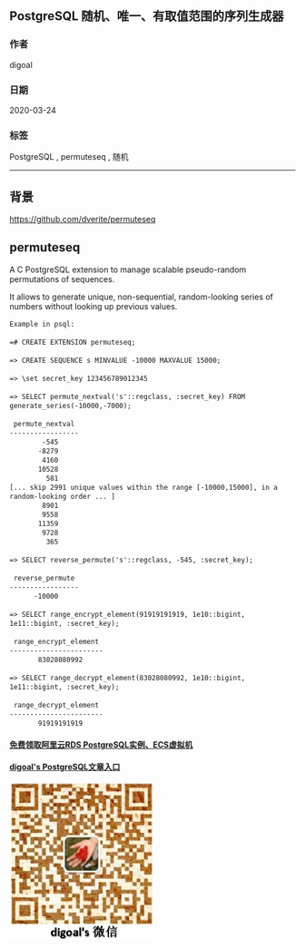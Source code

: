## PostgreSQL 随机、唯一、有取值范围的序列生成器   
                        
### 作者                                                                                        
digoal                                                                                                                                 
                                          
### 日期                                                                                                                                 
2020-03-24                                                                                                                             
                                                                                                                                 
### 标签                                                                                                                                 
PostgreSQL , permuteseq , 随机           
                                     
----                               
                                          
## 背景            
  
https://github.com/dverite/permuteseq  
  
## permuteseq  
  
A C PostgreSQL extension to manage scalable pseudo-random permutations of sequences.  
  
It allows to generate unique, non-sequential, random-looking series of numbers without looking up previous values.  
    
```
Example in psql:

=# CREATE EXTENSION permuteseq;

=> CREATE SEQUENCE s MINVALUE -10000 MAXVALUE 15000;

=> \set secret_key 123456789012345

=> SELECT permute_nextval('s'::regclass, :secret_key) FROM generate_series(-10000,-7000);

 permute_nextval
-----------------
	    -545
	   -8279
	    4160
	   10528
	     581
[... skip 2991 unique values within the range [-10000,15000], in a random-looking order ... ]
	    8901
	    9558
	   11359
	    9728
	     365

=> SELECT reverse_permute('s'::regclass, -545, :secret_key);

 reverse_permute
-----------------
	  -10000

=> SELECT range_encrypt_element(91919191919, 1e10::bigint, 1e11::bigint, :secret_key);

 range_encrypt_element
-----------------------
	   83028080992

=> SELECT range_decrypt_element(83028080992, 1e10::bigint, 1e11::bigint, :secret_key);

 range_decrypt_element
-----------------------
	   91919191919
```
   
  
#### [免费领取阿里云RDS PostgreSQL实例、ECS虚拟机](https://www.aliyun.com/database/postgresqlactivity "57258f76c37864c6e6d23383d05714ea")
  
  
#### [digoal's PostgreSQL文章入口](https://github.com/digoal/blog/blob/master/README.md "22709685feb7cab07d30f30387f0a9ae")
  
  
![digoal's weixin](../pic/digoal_weixin.jpg "f7ad92eeba24523fd47a6e1a0e691b59")
  
